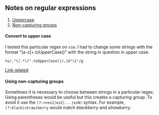## Notes on regular expressions
1. [Uppercase](#toupper)
1. [Non-capturing groups](#non-capturinggroups)

<a name="toupper"></a>
#### Convert to upper case
I tested this particular regex on `vim`. I had to change some strings with the format "[a-z]+.toUpperCase()" with the string in question in upper case.
```vim
%s/,"\(.*\)".toUpperCase()/,\U"\1"/g
```
[Link related](https://coderwall.com/p/anvddw/vim-convert-text-to-lowercase-or-uppercase)

<a name="non-capturinggroups"></a>
#### Using non-capturing groups
Sometimes it is necessary to choose between strings in a particular regex. Using parentheses would be useful but this creates a capturing group. To avoid it use the `(?:<<ex1|ex2|...|exN)` syntax. For example, `(?:black|straw)berry` would match *blackberry* and *strawberry*.
